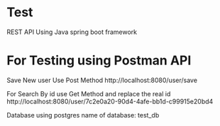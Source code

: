 # Test
REST API  Using Java spring boot framework 

For Testing using Postman API
============================

Save New user Use Post Method
http://localhost:8080/user/save    

For Search By id use Get Method and replace the real id 
http://localhost:8080/user/7c2e0a20-90d4-4afe-bb1d-c99915e20bd4

Database using postgres
name of database: test_db



